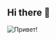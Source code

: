 ## Hi there 👋

![Привет!](https://drive.google.com/file/d/1yRYAxtWx1ko0qceHyOzE6gxv7zTgu454/view?usp=sharing)

